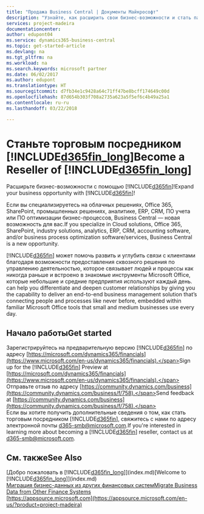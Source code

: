 ```yaml
---
title: "Продажа Business Central | Документы Майкрософт"
description: "Узнайте, как расширить свои бизнес-возможности и стать партнером Майкрософт и реселлером Business Central."
services: project-madeira
documentationcenter: 
author: edupont04
ms.service: dynamics365-business-central
ms.topic: get-started-article
ms.devlang: na
ms.tgt_pltfrm: na
ms.workload: na
ms.search.keywords: microsoft partner
ms.date: 06/02/2017
ms.author: edupont
ms.translationtype: HT
ms.sourcegitcommit: d7fb34e1c9428a64c71ff47be8bcff174649c00d
ms.openlocfilehash: 87d654b303f708a2735a623a5f5ef6c4b49a25a1
ms.contentlocale: ru-ru
ms.lasthandoff: 03/22/2018

---
```

# <a name="become-a-reseller-of-included365finlongincludesd365finlongmdmd"></a><span data-ttu-id="74cbe-103">Станьте торговым посредником [!INCLUDE[d365fin_long](includes/d365fin_long_md.md)]</span><span class="sxs-lookup"><span data-stu-id="74cbe-103">Become a Reseller of [!INCLUDE[d365fin_long](includes/d365fin_long_md.md)]</span></span>
<span data-ttu-id="74cbe-104">Расширьте бизнес-возможности с помощью [!INCLUDE[d365fin](includes/d365fin_md.md)]!</span><span class="sxs-lookup"><span data-stu-id="74cbe-104">Expand your business opportunity with [!INCLUDE[d365fin](includes/d365fin_md.md)]!</span></span>  

<span data-ttu-id="74cbe-105">Если вы специализируетесь на облачных решениях, Office 365, SharePoint, промышленных решениях, аналитике, ERP, CRM, ПО учета или ПО оптимизации бизнес-процессов, Business Central — новая возможность для вас.</span><span class="sxs-lookup"><span data-stu-id="74cbe-105">If you specialize in Cloud solutions, Office 365, SharePoint, industry solutions, analytics, ERP, CRM, accounting software, and/or business process optimization software/services, Business Central is a new opportunity.</span></span>   

[!INCLUDE[d365fin](includes/d365fin_md.md)]<span data-ttu-id="74cbe-106"> может помочь развить и углубить связи с клиентами благодаря возможности предоставления сквозного решения по управлению деятельностью, которое связывает людей и процессы как никогда раньше и встроено в знакомые инструменты Microsoft Office, которые небольшие и средние предприятия используют каждый день.</span><span class="sxs-lookup"><span data-stu-id="74cbe-106"> can help you differentiate and deepen customer relationships by giving you the capability to deliver an end-to-end business management solution that’s connecting people and processes like never before, embedded within familiar Microsoft Office tools that small and medium businesses use every day.</span></span>  

## <a name="get-started"></a><span data-ttu-id="74cbe-107">Начало работы</span><span class="sxs-lookup"><span data-stu-id="74cbe-107">Get started</span></span>
<span data-ttu-id="74cbe-108">Зарегистрируйтесь на предварительную версию [!INCLUDE[d365fin](includes/d365fin_md.md)] по адресу [https://microsoft.com/dynamics365/financials](https://www.microsoft.com/en-us/dynamics365/financials).</span><span class="sxs-lookup"><span data-stu-id="74cbe-108">Sign up for the [!INCLUDE[d365fin](includes/d365fin_md.md)] Preview at [https://microsoft.com/dynamics365/financials](https://www.microsoft.com/en-us/dynamics365/financials).</span></span>  
<span data-ttu-id="74cbe-109">Отправьте отзыв по адресу [https://community.dynamics.com/business](https://community.dynamics.com/business/f/758).</span><span class="sxs-lookup"><span data-stu-id="74cbe-109">Send feedback at [https://community.dynamics.com/business](https://community.dynamics.com/business/f/758).</span></span>  
<span data-ttu-id="74cbe-110">Если вы хотите получить дополнительные сведения о том, как стать торговым посредником [!INCLUDE[d365fin](includes/d365fin_md.md)], свяжитесь с нами по адресу электронной почты [d365-smb@microsoft.com](mailto:d365-smb@microsoft.com).</span><span class="sxs-lookup"><span data-stu-id="74cbe-110">If you're interested in learning more about becoming a [!INCLUDE[d365fin](includes/d365fin_md.md)] reseller, contact us at [d365-smb@microsoft.com](mailto:d365-smb@microsoft.com).</span></span>  

## <a name="see-also"></a><span data-ttu-id="74cbe-111">См. также</span><span class="sxs-lookup"><span data-stu-id="74cbe-111">See Also</span></span>
<span data-ttu-id="74cbe-112">[Добро пожаловать в [!INCLUDE[d365fin_long](includes/d365fin_long_md.md)]](index.md)</span><span class="sxs-lookup"><span data-stu-id="74cbe-112">[Welcome to [!INCLUDE[d365fin_long](includes/d365fin_long_md.md)]](index.md)</span></span>  
[<span data-ttu-id="74cbe-113">Миграция бизнес-данных из других финансовых систем</span><span class="sxs-lookup"><span data-stu-id="74cbe-113">Migrate Business Data from Other Finance Systems</span></span>](upload-data.md)  
[https://appsource.microsoft.com](https://appsource.microsoft.com/en-us/?product=project-madeira)  

